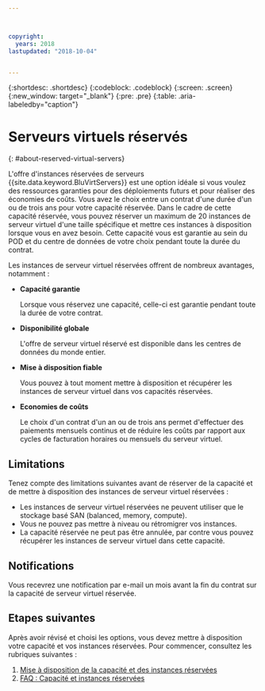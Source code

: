 ```yaml
---



copyright:
  years: 2018
lastupdated: "2018-10-04"


---
```


{:shortdesc: .shortdesc}
{:codeblock: .codeblock}
{:screen: .screen}
{:new_window: target="_blank"}
{:pre: .pre}
{:table: .aria-labeledby="caption"}

# Serveurs virtuels réservés
{: #about-reserved-virtual-servers}

L'offre d'instances réservées de serveurs {{site.data.keyword.BluVirtServers}} est une option idéale si vous voulez des ressources garanties pour des déploiements futurs et pour réaliser des économies de coûts. Vous avez le choix entre un contrat d'une durée d'un ou de trois ans pour votre capacité réservée. Dans le cadre de cette capacité réservée, vous pouvez réserver un maximum de 20 instances de serveur virtuel d'une taille spécifique et mettre ces instances à disposition lorsque vous en avez besoin. Cette capacité vous est garantie au sein du POD et du centre de données de votre choix pendant toute la durée du contrat.

Les instances de serveur virtuel réservées offrent de nombreux avantages, notamment :

* **Capacité garantie**

    Lorsque vous réservez une capacité, celle-ci est garantie pendant toute la durée de votre contrat. 
    
* **Disponibilité globale**
    
    L'offre de serveur virtuel réservé est disponible dans les centres de données du monde entier.

* **Mise à disposition fiable**
   
   Vous pouvez à tout moment mettre à disposition et récupérer les instances de serveur virtuel dans vos capacités réservées.

* **Economies de coûts**
    
    Le choix d'un contrat d'un an ou de trois ans permet d'effectuer des paiements mensuels continus et de réduire les coûts par rapport aux cycles de facturation horaires ou mensuels du serveur virtuel.

## Limitations 

Tenez compte des limitations suivantes avant de réserver de la capacité et de mettre à disposition des instances de serveur virtuel réservées :
  
  * Les instances de serveur virtuel réservées ne peuvent utiliser que le stockage basé SAN (balanced, memory, compute).
  * Vous ne pouvez pas mettre à niveau ou rétromigrer vos instances.
  * La capacité réservée ne peut pas être annulée, par contre vous pouvez récupérer les instances de serveur virtuel dans cette capacité.
    
## Notifications

Vous recevrez une notification par e-mail un mois avant la fin du contrat sur la capacité de serveur virtuel réservée.

## Etapes suivantes

Après avoir révisé et choisi les options, vous devez mettre à disposition votre capacité et vos instances réservées. Pour commencer, consultez les rubriques suivantes :

   1. [Mise à disposition de la capacité et des instances réservées](../vsi/vsi_provision_reserved.html)
   2. [FAQ : Capacité et instances réservées](../vsi/vsi_faqs_reserved.html)
